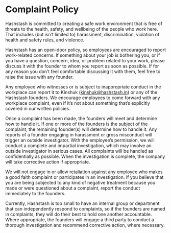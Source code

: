 # Complaint Policy

Hashstash is committed to creating a safe work environment that is free of threats to the health, safety, and wellbeing of the people who work here. That includes \(but isn’t limited to\) harassment, discrimination, violation of health and safety rules, and violence.

Hashstash has an open-door policy, so employees are encouraged to report work-related concerns. If something about your job is bothering you, or if you have a question, concern, idea, or problem related to your work, please discuss it with the founder to whom you report as soon as possible. If for any reason you don’t feel comfortable discussing it with them, feel free to raise the issue with any founder.

Any employee who witnesses or is subject to inappropriate conduct in the workplace can report it to Kinshuk \(kinshuk@hashstash.in\) or any of the Hashstash founders. We encourage employees to come forward with any workplace complaint, even if it’s not about something that’s explicitly covered in our written policies.

Once a complaint has been made, the founders will meet and determine how to handle it. If one or more of the founders is the subject of the complaint, the remaining founder\(s\) will determine how to handle it. Any reports of a founder engaging in harassment or gross misconduct will trigger an outside investigator. With the employee’s permission, we will conduct a complete and impartial investigation, which may involve an outside investigator in serious cases. All complaints will be handled as confidentially as possible. When the investigation is complete, the company will take corrective action if appropriate.

We will not engage in or allow retaliation against any employee who makes a good faith complaint or participates in an investigation. If you believe that you are being subjected to any kind of negative treatment because you made or were questioned about a complaint, report the conduct immediately to the founders.

Currently, Hashstash is too small to have an internal group or department that can independently respond to complaints, so if the founders are named in complaints, they will do their best to hold one another accountable. Where appropriate, the founders will engage a third party to conduct a thorough investigation and recommend corrective action, where necessary.

